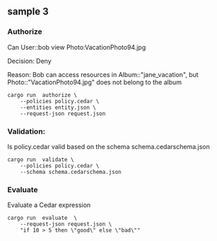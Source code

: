 
## sample 3
### Authorize


 Can User::bob view Photo:VacationPhoto94.jpg

 Decision: Deny

 Reason: Bob can access resources in Album::"jane_vacation",
 but Photo::"VacationPhoto94.jpg" does not belong to the album


```
cargo run  authorize \
    --policies policy.cedar \
    --entities entity.json \
    --request-json request.json
```

### Validation:

Is policy.cedar valid based on the schema schema.cedarschema.json

```
cargo run  validate \
    --policies policy.cedar \
    --schema schema.cedarschema.json
```

### Evaluate

Evaluate a Cedar expression
```
cargo run  evaluate  \
    --request-json request.json \
    "if 10 > 5 then \"good\" else \"bad\""
```